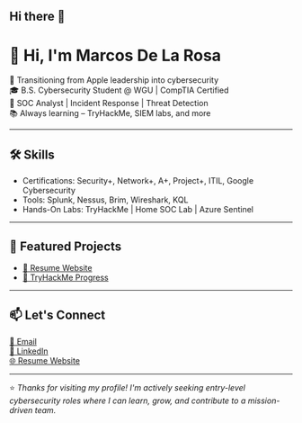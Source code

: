 ## Hi there 👋

# 👋 Hi, I'm Marcos De La Rosa

🎯 Transitioning from Apple leadership into cybersecurity  
🎓 B.S. Cybersecurity Student @ WGU | CompTIA Certified  
🔐 SOC Analyst | Incident Response | Threat Detection  
📚 Always learning – TryHackMe, SIEM labs, and more

---

## 🛠️ Skills
- Certifications: Security+, Network+, A+, Project+, ITIL, Google Cybersecurity
- Tools: Splunk, Nessus, Brim, Wireshark, KQL
- Hands-On Labs: TryHackMe | Home SOC Lab | Azure Sentinel

---

## 📂 Featured Projects
- [🎯 Resume Website](https://mdelarosa-cyber.github.io)
- [🧠 TryHackMe Progress](https://tryhackme.com/p/3400876)

---

## 📫 Let's Connect
[📧 Email](mailto:mdelarosa.cyber@gmail.com)  
[💼 LinkedIn](https://www.linkedin.com/in/marcos-de-la-rosa)  
[🌐 Resume Website](https://mdelarosa-cyber.github.io)

---

⭐️ *Thanks for visiting my profile! I'm actively seeking entry-level cybersecurity roles where I can learn, grow, and contribute to a mission-driven team.*

